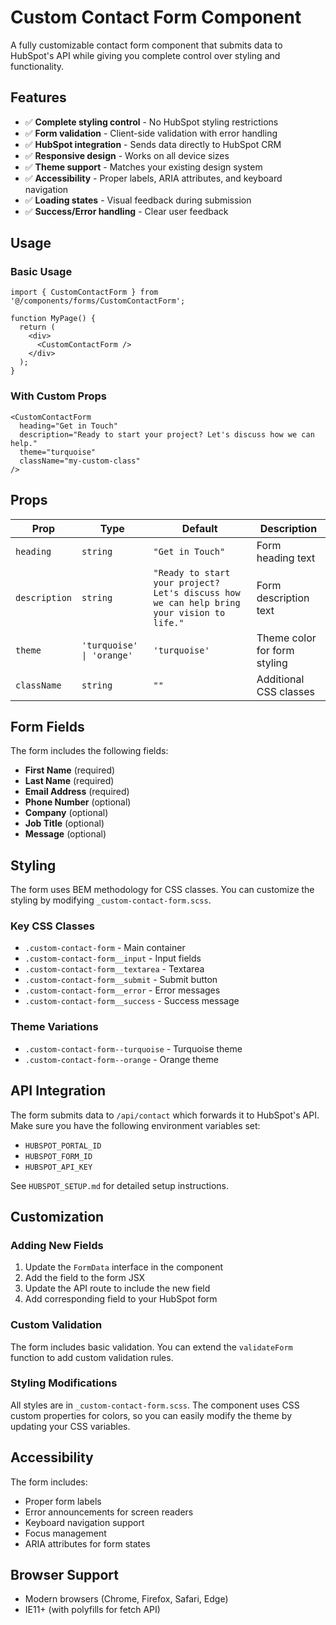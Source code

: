 # Custom Contact Form Component

A fully customizable contact form component that submits data to HubSpot's API while giving you complete control over styling and functionality.

## Features

- ✅ **Complete styling control** - No HubSpot styling restrictions
- ✅ **Form validation** - Client-side validation with error handling
- ✅ **HubSpot integration** - Sends data directly to HubSpot CRM
- ✅ **Responsive design** - Works on all device sizes
- ✅ **Theme support** - Matches your existing design system
- ✅ **Accessibility** - Proper labels, ARIA attributes, and keyboard navigation
- ✅ **Loading states** - Visual feedback during submission
- ✅ **Success/Error handling** - Clear user feedback

## Usage

### Basic Usage

```tsx
import { CustomContactForm } from '@/components/forms/CustomContactForm';

function MyPage() {
  return (
    <div>
      <CustomContactForm />
    </div>
  );
}
```

### With Custom Props

```tsx
<CustomContactForm 
  heading="Get in Touch"
  description="Ready to start your project? Let's discuss how we can help."
  theme="turquoise"
  className="my-custom-class"
/>
```

## Props

| Prop | Type | Default | Description |
|------|------|---------|-------------|
| `heading` | `string` | `"Get in Touch"` | Form heading text |
| `description` | `string` | `"Ready to start your project? Let's discuss how we can help bring your vision to life."` | Form description text |
| `theme` | `'turquoise' \| 'orange'` | `'turquoise'` | Theme color for form styling |
| `className` | `string` | `""` | Additional CSS classes |

## Form Fields

The form includes the following fields:

- **First Name** (required)
- **Last Name** (required)
- **Email Address** (required)
- **Phone Number** (optional)
- **Company** (optional)
- **Job Title** (optional)
- **Message** (optional)

## Styling

The form uses BEM methodology for CSS classes. You can customize the styling by modifying `_custom-contact-form.scss`.

### Key CSS Classes

- `.custom-contact-form` - Main container
- `.custom-contact-form__input` - Input fields
- `.custom-contact-form__textarea` - Textarea
- `.custom-contact-form__submit` - Submit button
- `.custom-contact-form__error` - Error messages
- `.custom-contact-form__success` - Success message

### Theme Variations

- `.custom-contact-form--turquoise` - Turquoise theme
- `.custom-contact-form--orange` - Orange theme

## API Integration

The form submits data to `/api/contact` which forwards it to HubSpot's API. Make sure you have the following environment variables set:

- `HUBSPOT_PORTAL_ID`
- `HUBSPOT_FORM_ID`
- `HUBSPOT_API_KEY`

See `HUBSPOT_SETUP.md` for detailed setup instructions.

## Customization

### Adding New Fields

1. Update the `FormData` interface in the component
2. Add the field to the form JSX
3. Update the API route to include the new field
4. Add corresponding field to your HubSpot form

### Custom Validation

The form includes basic validation. You can extend the `validateForm` function to add custom validation rules.

### Styling Modifications

All styles are in `_custom-contact-form.scss`. The component uses CSS custom properties for colors, so you can easily modify the theme by updating your CSS variables.

## Accessibility

The form includes:

- Proper form labels
- Error announcements for screen readers
- Keyboard navigation support
- Focus management
- ARIA attributes for form states

## Browser Support

- Modern browsers (Chrome, Firefox, Safari, Edge)
- IE11+ (with polyfills for fetch API) 